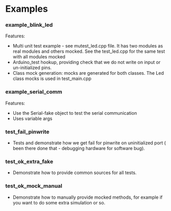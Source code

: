 Examples
==================


### example_blink_led

Features:
* Multi unit test example - see mutest_led.cpp file. It has two modules as real modules and others mocked. See the test_led.cpp for the same test with all modules mocked
* Arduino_test hookup, providing check that we do not write on input or un-initialized pins.
* Class mock generation: mocks are generated for both classes. The Led class mocks is used in test_main.cpp


### example_serial_comm
Features:
* Use the Serial-fake object to test the serial communication
* Uses variable args

### test_fail_pinwrite
* Tests and demonstrate how we get fail for pinwrite on uninitialized port ( been there done that - debugging hardware for software bug).

### test_ok_extra_fake
* Demonstrate how to provide common sources for all tests.

### test_ok_mock_manual
* Demonstrate how to manually provide mocked methods, for example if you want to do some extra simulation or so.








